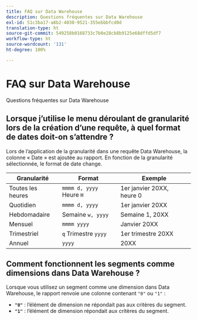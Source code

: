 ```yaml
---
title: FAQ sur Data Warehouse
description: Questions fréquentes sur Data Warehouse
exl-id: 51c3ba17-a8b2-4030-9521-355ebbbfcd0d
translation-type: ht
source-git-commit: 549258b0168733c7b0e28cb8b9125e68dffd5df7
workflow-type: ht
source-wordcount: '131'
ht-degree: 100%

---
```


# FAQ sur Data Warehouse

Questions fréquentes sur Data Warehouse

## Lorsque j’utilise le menu déroulant de granularité lors de la création d’une requête, à quel format de dates doit-on s’attendre ?

Lors de l’application de la granularité dans une requête Data Warehouse, la colonne « Date » est ajoutée au rapport. En fonction de la granularité sélectionnée, le format de date change.

| Granularité | Format | Exemple |
| --- | --- | --- |
| Toutes les heures | `mmmm d, yyyy` Heure `H` | 1er janvier 20XX, heure 0 |
| Quotidien | `mmmm d, yyyy` | 1er janvier 20XX |
| Hebdomadaire | Semaine `w, yyyy` | Semaine 1, 20XX |
| Mensuel | `mmmm yyyy` | Janvier 20XX |
| Trimestriel | `q` Trimestre `yyyy` | 1er trimestre 20XX |
| Annuel | `yyyy` | 20XX |

## Comment fonctionnent les segments comme dimensions dans Data Warehouse ?

Lorsque vous utilisez un segment comme une dimension dans Data Warehouse, le rapport renvoie une colonne contenant `"0"` ou `"1"` :

* **`"0"`** : l’élément de dimension ne répondait pas aux critères du segment.
* **`"1"`** : l’élément de dimension répondait aux critères du segment.
